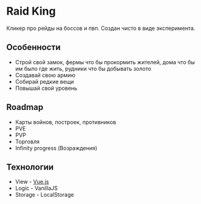# Raid King
Кликер про рейды на боссов и пвп. Создан чисто в виде эксперимента.

## Особенности
- Строй свой замок, фермы что бы прокормить жителей, дома что бы им было где жить, рудники что бы добывать золото
- Создавай свою армию
- Собирай редкие вещи
- Повышай свой уровень

## Roadmap
- Карты войнов, построек, противников
- PVE
- PVP
- Торговля
- Infinity progress (Возраждения)

## Технологии
- View - [Vue.js](https://ru.vuejs.org)
- Logic - VanillaJS
- Storage - LocalStorage

